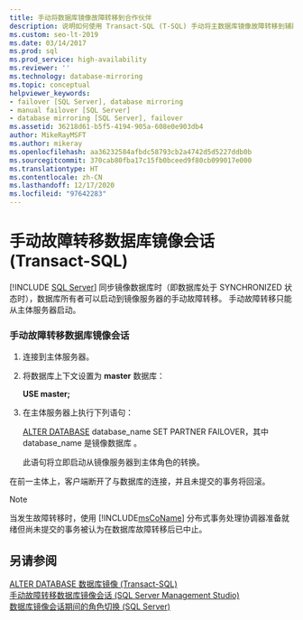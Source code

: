 ```yaml
---
title: 手动将数据库镜像故障转移到合作伙伴
description: 说明如何使用 Transact-SQL (T-SQL) 手动将主数据库镜像故障转移到辅助数据库伙伴。
ms.custom: seo-lt-2019
ms.date: 03/14/2017
ms.prod: sql
ms.prod_service: high-availability
ms.reviewer: ''
ms.technology: database-mirroring
ms.topic: conceptual
helpviewer_keywords:
- failover [SQL Server], database mirroring
- manual failover [SQL Server]
- database mirroring [SQL Server], failover
ms.assetid: 36218d61-b5f5-4194-905a-608e0e903db4
author: MikeRayMSFT
ms.author: mikeray
ms.openlocfilehash: aa36232584afbdc58793cb2a4742d5d5227ddb0b
ms.sourcegitcommit: 370cab80fba17c15fb0bceed9f80cb099017e000
ms.translationtype: HT
ms.contentlocale: zh-CN
ms.lasthandoff: 12/17/2020
ms.locfileid: "97642283"
---
```

# <a name="manually-fail-over-a-database-mirroring-session-transact-sql"></a>手动故障转移数据库镜像会话 (Transact-SQL)
 [!INCLUDE [SQL Server](../../includes/applies-to-version/sqlserver.md)]
  同步镜像数据库时（即数据库处于 SYNCHRONIZED 状态时），数据库所有者可以启动到镜像服务器的手动故障转移。 手动故障转移只能从主体服务器启动。  
  
### <a name="to-manually-fail-over-a-database-mirroring-session"></a>手动故障转移数据库镜像会话  
  
1.  连接到主体服务器。  
  
2.  将数据库上下文设置为 **master** 数据库：  
  
     **USE master;**  
  
3.  在主体服务器上执行下列语句：  
  
     [ALTER DATABASE](../../t-sql/statements/alter-database-transact-sql-database-mirroring.md) database_name SET PARTNER FAILOVER，其中 database_name 是镜像数据库   。  
  
     此语句将立即启动从镜像服务器到主体角色的转换。  
  
 在前一主体上，客户端断开了与数据库的连接，并且未提交的事务将回滚。  
  
> [!NOTE]  
>  当发生故障转移时，使用 [!INCLUDE[msCoName](../../includes/msconame-md.md)] 分布式事务处理协调器准备就绪但尚未提交的事务被认为在数据库故障转移后已中止。  
  
## <a name="see-also"></a>另请参阅  
 [ALTER DATABASE 数据库镜像 (Transact-SQL)](../../t-sql/statements/alter-database-transact-sql-database-mirroring.md)   
 [手动故障转移数据库镜像会话 (SQL Server Management Studio)](../../database-engine/database-mirroring/manually-fail-over-a-database-mirroring-session-sql-server-management-studio.md)   
 [数据库镜像会话期间的角色切换 (SQL Server)](../../database-engine/database-mirroring/role-switching-during-a-database-mirroring-session-sql-server.md)  
  
  
